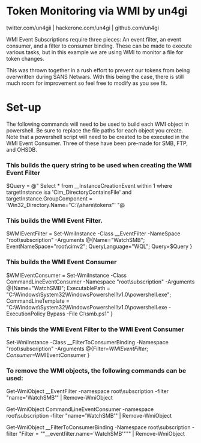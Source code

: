 # Token Monitoring via WMI by un4gi                           
twitter.com/un4gii | hackerone.com/un4gi | github.com/un4gi 
                                                           
WMI Event Subscriptions require three pieces: An event filter, an event consumer, and a filter to consumer binding.
These can be made to execute various tasks, but in this example we are using WMI to monitor a file for token changes.

This was thrown together in a rush effort to prevent our tokens from being overwritten during SANS Netwars.
With this being the case, there is still much room for improvement so feel free to modify as you see fit.

# Set-up
The following commands will need to be used to build each WMI object in powershell. Be sure to replace the file paths for each object you create.
Note that a powershell script will need to be created to be executed in the WMI Event Consumer. Three of these have been pre-made for SMB, FTP, and OHSDB.

### This builds the query string to be used when creating the WMI Event Filter
$Query = @"
Select * from __InstanceCreationEvent within 1 where targetInstance isa 'Cim_DirectoryContainsFile' and targetInstance.GroupComponent = 'Win32_Directory.Name="C:\\\\share\\tokens"'
"@

### This builds the WMI Event Filter.
$WMIEventFilter = Set-WmiInstance -Class __EventFilter -NameSpace "root\subscription" -Arguments @{Name="WatchSMB";
EventNameSpace="root\cimv2";
QueryLanguage="WQL";
Query=$Query
}

### This builds the WMI Event Consumer
$WMIEventConsumer = Set-WmiInstance -Class CommandLineEventConsumer -Namespace "root\subscription" -Arguments @{Name="WatchSMB";
ExecutablePath = "C:\\Windows\\System32\\WindowsPowershell\\v1.0\\powershell.exe";
CommandLineTemplate = "C:\\Windows\\System32\\WindowsPowershell\\v1.0\\powershell.exe -ExecutionPolicy Bypass -File C:\\smb.ps1"
}

### This binds the WMI Event Filter to the WMI Event Consumer
Set-WmiInstance -Class __FilterToConsumerBinding -Namespace "root\subscription" -Arguments @{Filter=$WMIEventFilter;
Consumer=$WMIEventConsumer
}

### To remove the WMI objects, the following commands can be used:
Get-WmiObject __EventFilter -namespace root\subscription -filter "name='WatchSMB'" | Remove-WmiObject

Get-WmiObject CommandLineEventConsumer -namespace root\subscription -filter "name='WatchSMB'" | Remove-WmiObject

Get-WmiObject __FilterToConsumerBinding -Namespace root\subscription -filter "Filter = ""__eventfilter.name='WatchSMB'""" | Remove-WmiObject
